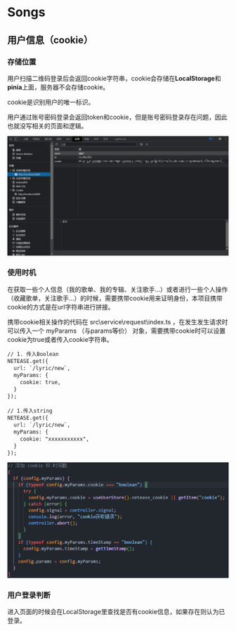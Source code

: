 # Songs

## 用户信息（cookie）

### 存储位置

用户扫描二维码登录后会返回cookie字符串，cookie会存储在**LocalStorage**和**pinia**上面，服务器不会存储cookie。

cookie是识别用户的唯一标识。

用户通过账号密码登录会返回token和cookie，但是账号密码登录存在问题，因此也就没写相关的页面和逻辑。

![img](./img/1.png)

### 使用时机

在获取一些个人信息（我的歌单、我的专辑、关注歌手…）或者进行一些个人操作（收藏歌单，关注歌手…）的时候，需要携带cookie用来证明身份，本项目携带cookie的方式是在url字符串进行拼接。

携带cookie相关操作的代码在 src\service\request\index.ts ，在发生发生请求时可以传入一个 myParams （与params等价） 对象，需要携带cookie时可以设置cookie为true或者传入cookie字符串。

```tsx
// 1. 传入Boolean
NETEASE.get({
  url: `/lyric/new`,
  myParams: {
    cookie: true,
  }
});

// 1.传入string
NETEASE.get({
  url: `/lyric/new`,
  myParams: {
    cookie: "xxxxxxxxxxx",
  }
});
```

![img](./img/2.png)

### 用户登录判断

进入页面的时候会在LocalStorage里查找是否有cookie信息，如果存在则认为已登录。
